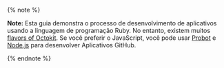 {% note %}

**Note:** Esta guia demonstra o processo de desenvolvimento de aplicativos usando a linguagem de programação Ruby. No entanto, existem muitos [flavors of Octokit](/rest/overview/libraries). Se você preferir o JavaScript, você pode usar [Probot](https://probot.github.io/) e [Node.js](https://octokit.github.io/rest.js/) para desenvolver Aplicativos GitHub.

{% endnote %}
